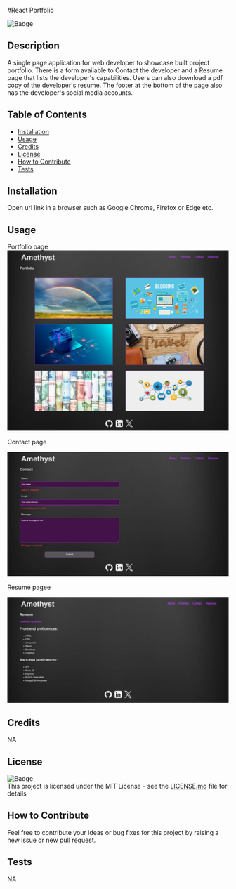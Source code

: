 #React Portfolio

![Badge](https://img.shields.io/badge/License-MIT-yellow)

## Description
    
A single page application for web developer to showcase built project portfolio. There is a form available to Contact the developer and a Resume page that lists the developer's capabilities. Users can also download a pdf copy of the developer's resume.
The footer at the bottom of the page also has the developer's social media accounts.
    
## Table of Contents
    
- [Installation](#installation)
- [Usage](#usage)
- [Credits](#credits)
- [License](#license)
- [How to Contribute](#how-to-contribute)
- [Tests](#tests)
    
## Installation
    
Open url link  in a browser such as Google Chrome, Firefox or Edge etc.

## Usage

Portfolio page
![screenshot](./screenshots/Screenshot1.jpeg)<br>

Contact page

![screenshot](./screenshots/Screenshot2.jpeg)<br>

Resume pagee

![screenshot](./screenshots/Screenshot3.jpeg)<br>

    
## Credits
NA

## License
![Badge](https://img.shields.io/badge/License-MIT-yellow)<br>
This project is licensed under the MIT License - see the [LICENSE.md](license) file for details    
 
## How to Contribute
    
Feel free to contribute your ideas or bug fixes for this project by raising a new issue or new pull request.
    
## Tests
NA
